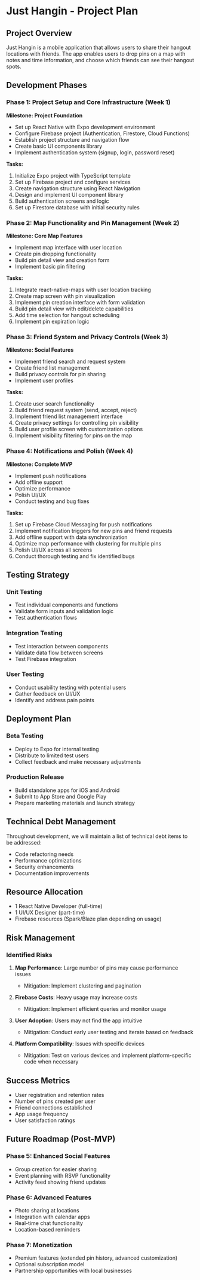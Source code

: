 # Just Hangin - Project Plan

## Project Overview

Just Hangin is a mobile application that allows users to share their hangout locations with friends. The app enables users to drop pins on a map with notes and time information, and choose which friends can see their hangout spots.

## Development Phases

### Phase 1: Project Setup and Core Infrastructure (Week 1)

**Milestone: Project Foundation**
- Set up React Native with Expo development environment
- Configure Firebase project (Authentication, Firestore, Cloud Functions)
- Establish project structure and navigation flow
- Create basic UI components library
- Implement authentication system (signup, login, password reset)

**Tasks:**
1. Initialize Expo project with TypeScript template
2. Set up Firebase project and configure services
3. Create navigation structure using React Navigation
4. Design and implement UI component library
5. Build authentication screens and logic
6. Set up Firestore database with initial security rules

### Phase 2: Map Functionality and Pin Management (Week 2)

**Milestone: Core Map Features**
- Implement map interface with user location
- Create pin dropping functionality
- Build pin detail view and creation form
- Implement basic pin filtering

**Tasks:**
1. Integrate react-native-maps with user location tracking
2. Create map screen with pin visualization
3. Implement pin creation interface with form validation
4. Build pin detail view with edit/delete capabilities
5. Add time selection for hangout scheduling
6. Implement pin expiration logic

### Phase 3: Friend System and Privacy Controls (Week 3)

**Milestone: Social Features**
- Implement friend search and request system
- Create friend list management
- Build privacy controls for pin sharing
- Implement user profiles

**Tasks:**
1. Create user search functionality
2. Build friend request system (send, accept, reject)
3. Implement friend list management interface
4. Create privacy settings for controlling pin visibility
5. Build user profile screen with customization options
6. Implement visibility filtering for pins on the map

### Phase 4: Notifications and Polish (Week 4)

**Milestone: Complete MVP**
- Implement push notifications
- Add offline support
- Optimize performance
- Polish UI/UX
- Conduct testing and bug fixes

**Tasks:**
1. Set up Firebase Cloud Messaging for push notifications
2. Implement notification triggers for new pins and friend requests
3. Add offline support with data synchronization
4. Optimize map performance with clustering for multiple pins
5. Polish UI/UX across all screens
6. Conduct thorough testing and fix identified bugs

## Testing Strategy

### Unit Testing
- Test individual components and functions
- Validate form inputs and validation logic
- Test authentication flows

### Integration Testing
- Test interaction between components
- Validate data flow between screens
- Test Firebase integration

### User Testing
- Conduct usability testing with potential users
- Gather feedback on UI/UX
- Identify and address pain points

## Deployment Plan

### Beta Testing
- Deploy to Expo for internal testing
- Distribute to limited test users
- Collect feedback and make necessary adjustments

### Production Release
- Build standalone apps for iOS and Android
- Submit to App Store and Google Play
- Prepare marketing materials and launch strategy

## Technical Debt Management

Throughout development, we will maintain a list of technical debt items to be addressed:
- Code refactoring needs
- Performance optimizations
- Security enhancements
- Documentation improvements

## Resource Allocation

- 1 React Native Developer (full-time)
- 1 UI/UX Designer (part-time)
- Firebase resources (Spark/Blaze plan depending on usage)

## Risk Management

### Identified Risks
1. **Map Performance**: Large number of pins may cause performance issues
   - Mitigation: Implement clustering and pagination

2. **Firebase Costs**: Heavy usage may increase costs
   - Mitigation: Implement efficient queries and monitor usage

3. **User Adoption**: Users may not find the app intuitive
   - Mitigation: Conduct early user testing and iterate based on feedback

4. **Platform Compatibility**: Issues with specific devices
   - Mitigation: Test on various devices and implement platform-specific code when necessary

## Success Metrics

- User registration and retention rates
- Number of pins created per user
- Friend connections established
- App usage frequency
- User satisfaction ratings

## Future Roadmap (Post-MVP)

### Phase 5: Enhanced Social Features
- Group creation for easier sharing
- Event planning with RSVP functionality
- Activity feed showing friend updates

### Phase 6: Advanced Features
- Photo sharing at locations
- Integration with calendar apps
- Real-time chat functionality
- Location-based reminders

### Phase 7: Monetization
- Premium features (extended pin history, advanced customization)
- Optional subscription model
- Partnership opportunities with local businesses 
